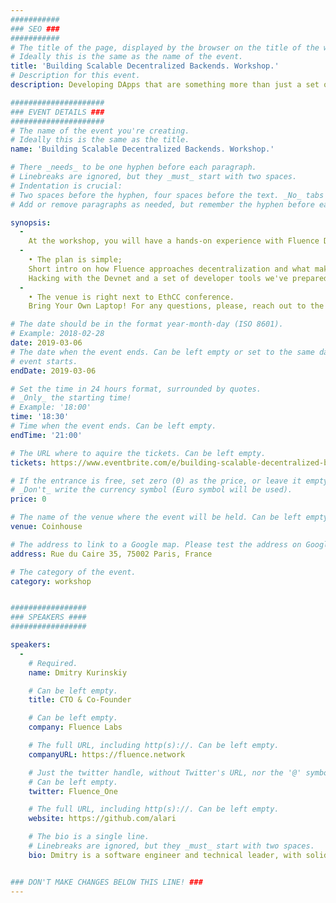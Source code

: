 ```yaml
---
###########
### SEO ###
###########
# The title of the page, displayed by the browser on the title of the window.
# Ideally this is the same as the name of the event.
title: 'Building Scalable Decentralized Backends. Workshop.'
# Description for this event. 
description: Developing DApps that are something more than just a set of smart contracts today requires a lot of effort and skill. Fluence Network creates a decentralized environment that makes DApps backend development frictionless and straightforward.

#####################
### EVENT DETAILS ###
#####################
# The name of the event you're creating.
# Ideally this is the same as the title.
name: 'Building Scalable Decentralized Backends. Workshop.'

# There _needs_ to be one hyphen before each paragraph.
# Linebreaks are ignored, but they _must_ start with two spaces.
# Indentation is crucial:
# Two spaces before the hyphen, four spaces before the text. _No_ tabs allowed.
# Add or remove paragraphs as needed, but remember the hyphen before each entry.

synopsis:
  - 
    At the workshop, you will have a hands-on experience with Fluence Devnet — a decentralized network where you can deploy your own arbitrary code or set up a database.
  - 
    • The plan is simple;
    Short intro on how Fluence approaches decentralization and what makes it fit for app development.
    Hacking with the Devnet and a set of developer tools we've prepared
  - 
    • The venue is right next to EthCC conference.
    Bring Your Own Laptop! For any questions, please, reach out to the team in Discord https://discord.gg/mt86peA

# The date should be in the format year-month-day (ISO 8601).
# Example: 2018-02-28
date: 2019-03-06
# The date when the event ends. Can be left empty or set to the same day the
# event starts.
endDate: 2019-03-06

# Set the time in 24 hours format, surrounded by quotes.
# _Only_ the starting time!
# Example: '18:00'
time: '18:30'
# Time when the event ends. Can be left empty.
endTime: '21:00'

# The URL where to aquire the tickets. Can be left empty.
tickets: https://www.eventbrite.com/e/building-scalable-decentralized-backends-workshop-tickets-57724001041

# If the entrance is free, set zero (0) as the price, or leave it empty.
# _Don't_ write the currency symbol (Euro symbol will be used).
price: 0

# The name of the venue where the event will be held. Can be left empty.
venue: Coinhouse

# The address to link to a Google map. Please test the address on Google Maps.
address: Rue du Caire 35, 75002 Paris, France

# The category of the event. 
category: workshop


#################
### SPEAKERS ####
#################

speakers:
  -
    # Required.
    name: Dmitry Kurinskiy

    # Can be left empty.
    title: CTO & Co-Founder

    # Can be left empty.
    company: Fluence Labs

    # The full URL, including http(s)://. Can be left empty.
    companyURL: https://fluence.network

    # Just the twitter handle, without Twitter's URL, nor the '@' symbol.
    # Can be left empty.
    twitter: Fluence_One

    # The full URL, including http(s)://. Can be left empty.
    website: https://github.com/alari

    # The bio is a single line.
    # Linebreaks are ignored, but they _must_ start with two spaces.
    bio: Dmitry is a software engineer and technical leader, with solid expertise in complex engineering projects since 2004. Keen functional programming advocate.


### DON'T MAKE CHANGES BELOW THIS LINE! ###
---
```

<!-- ### DON'T MAKE CHANGES BELOW THIS LINE! ### -->

<Event-Content/>
